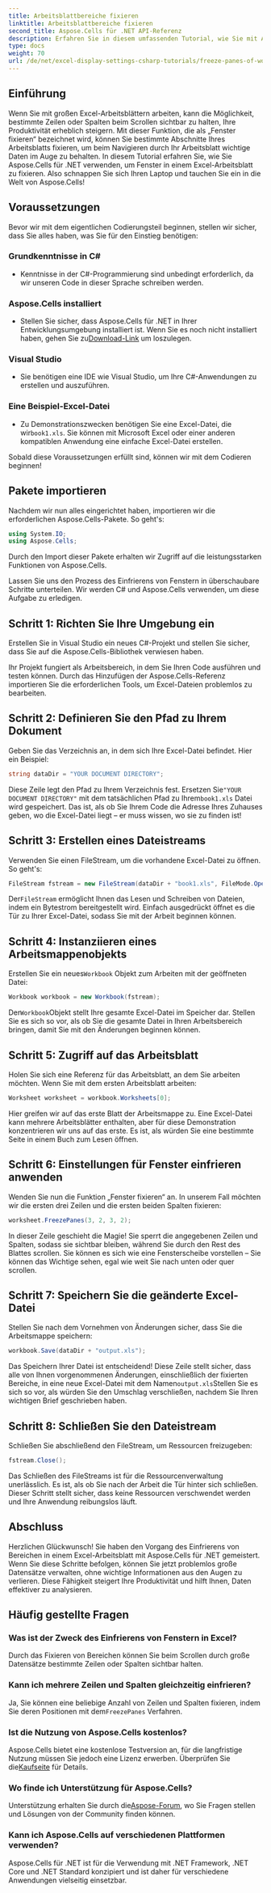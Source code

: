 ```yaml
---
title: Arbeitsblattbereiche fixieren
linktitle: Arbeitsblattbereiche fixieren
second_title: Aspose.Cells für .NET API-Referenz
description: Erfahren Sie in diesem umfassenden Tutorial, wie Sie mit Aspose.Cells für .NET Bereiche in Excel einfrieren, komplett mit Schritt-für-Schritt-Anleitungen und wichtigen Tipps.
type: docs
weight: 70
url: /de/net/excel-display-settings-csharp-tutorials/freeze-panes-of-worksheet/
---
```

## Einführung

Wenn Sie mit großen Excel-Arbeitsblättern arbeiten, kann die Möglichkeit, bestimmte Zeilen oder Spalten beim Scrollen sichtbar zu halten, Ihre Produktivität erheblich steigern. Mit dieser Funktion, die als „Fenster fixieren“ bezeichnet wird, können Sie bestimmte Abschnitte Ihres Arbeitsblatts fixieren, um beim Navigieren durch Ihr Arbeitsblatt wichtige Daten im Auge zu behalten. In diesem Tutorial erfahren Sie, wie Sie Aspose.Cells für .NET verwenden, um Fenster in einem Excel-Arbeitsblatt zu fixieren. Also schnappen Sie sich Ihren Laptop und tauchen Sie ein in die Welt von Aspose.Cells!

## Voraussetzungen

Bevor wir mit dem eigentlichen Codierungsteil beginnen, stellen wir sicher, dass Sie alles haben, was Sie für den Einstieg benötigen:

### Grundkenntnisse in C#
- Kenntnisse in der C#-Programmierung sind unbedingt erforderlich, da wir unseren Code in dieser Sprache schreiben werden.

### Aspose.Cells installiert
-  Stellen Sie sicher, dass Aspose.Cells für .NET in Ihrer Entwicklungsumgebung installiert ist. Wenn Sie es noch nicht installiert haben, gehen Sie zu[Download-Link](https://releases.aspose.com/cells/net/) um loszulegen.

### Visual Studio
- Sie benötigen eine IDE wie Visual Studio, um Ihre C#-Anwendungen zu erstellen und auszuführen.

### Eine Beispiel-Excel-Datei
-  Zu Demonstrationszwecken benötigen Sie eine Excel-Datei, die wir`book1.xls`. Sie können mit Microsoft Excel oder einer anderen kompatiblen Anwendung eine einfache Excel-Datei erstellen.

Sobald diese Voraussetzungen erfüllt sind, können wir mit dem Codieren beginnen!

## Pakete importieren

Nachdem wir nun alles eingerichtet haben, importieren wir die erforderlichen Aspose.Cells-Pakete. So geht's:

```csharp
using System.IO;
using Aspose.Cells;
```

Durch den Import dieser Pakete erhalten wir Zugriff auf die leistungsstarken Funktionen von Aspose.Cells.

Lassen Sie uns den Prozess des Einfrierens von Fenstern in überschaubare Schritte unterteilen. Wir werden C# und Aspose.Cells verwenden, um diese Aufgabe zu erledigen.

## Schritt 1: Richten Sie Ihre Umgebung ein

Erstellen Sie in Visual Studio ein neues C#-Projekt und stellen Sie sicher, dass Sie auf die Aspose.Cells-Bibliothek verwiesen haben.

Ihr Projekt fungiert als Arbeitsbereich, in dem Sie Ihren Code ausführen und testen können. Durch das Hinzufügen der Aspose.Cells-Referenz importieren Sie die erforderlichen Tools, um Excel-Dateien problemlos zu bearbeiten.

## Schritt 2: Definieren Sie den Pfad zu Ihrem Dokument

Geben Sie das Verzeichnis an, in dem sich Ihre Excel-Datei befindet. Hier ein Beispiel:

```csharp
string dataDir = "YOUR DOCUMENT DIRECTORY";
```

 Diese Zeile legt den Pfad zu Ihrem Verzeichnis fest. Ersetzen Sie`"YOUR DOCUMENT DIRECTORY"` mit dem tatsächlichen Pfad zu Ihrem`book1.xls` Datei wird gespeichert. Das ist, als ob Sie Ihrem Code die Adresse Ihres Zuhauses geben, wo die Excel-Datei liegt – er muss wissen, wo sie zu finden ist!

## Schritt 3: Erstellen eines Dateistreams

Verwenden Sie einen FileStream, um die vorhandene Excel-Datei zu öffnen. So geht's:

```csharp
FileStream fstream = new FileStream(dataDir + "book1.xls", FileMode.Open);
```

 Der`FileStream` ermöglicht Ihnen das Lesen und Schreiben von Dateien, indem ein Bytestrom bereitgestellt wird. Einfach ausgedrückt öffnet es die Tür zu Ihrer Excel-Datei, sodass Sie mit der Arbeit beginnen können.

## Schritt 4: Instanziieren eines Arbeitsmappenobjekts

 Erstellen Sie ein neues`Workbook` Objekt zum Arbeiten mit der geöffneten Datei:

```csharp
Workbook workbook = new Workbook(fstream);
```

 Der`Workbook`Objekt stellt Ihre gesamte Excel-Datei im Speicher dar. Stellen Sie es sich so vor, als ob Sie die gesamte Datei in Ihren Arbeitsbereich bringen, damit Sie mit den Änderungen beginnen können.

## Schritt 5: Zugriff auf das Arbeitsblatt

Holen Sie sich eine Referenz für das Arbeitsblatt, an dem Sie arbeiten möchten. Wenn Sie mit dem ersten Arbeitsblatt arbeiten:

```csharp
Worksheet worksheet = workbook.Worksheets[0];
```

Hier greifen wir auf das erste Blatt der Arbeitsmappe zu. Eine Excel-Datei kann mehrere Arbeitsblätter enthalten, aber für diese Demonstration konzentrieren wir uns auf das erste. Es ist, als würden Sie eine bestimmte Seite in einem Buch zum Lesen öffnen.

## Schritt 6: Einstellungen für Fenster einfrieren anwenden

Wenden Sie nun die Funktion „Fenster fixieren“ an. In unserem Fall möchten wir die ersten drei Zeilen und die ersten beiden Spalten fixieren:

```csharp
worksheet.FreezePanes(3, 2, 3, 2);
```

In dieser Zeile geschieht die Magie! Sie sperrt die angegebenen Zeilen und Spalten, sodass sie sichtbar bleiben, während Sie durch den Rest des Blattes scrollen. Sie können es sich wie eine Fensterscheibe vorstellen – Sie können das Wichtige sehen, egal wie weit Sie nach unten oder quer scrollen.

## Schritt 7: Speichern Sie die geänderte Excel-Datei

Stellen Sie nach dem Vornehmen von Änderungen sicher, dass Sie die Arbeitsmappe speichern:

```csharp
workbook.Save(dataDir + "output.xls");
```

 Das Speichern Ihrer Datei ist entscheidend! Diese Zeile stellt sicher, dass alle von Ihnen vorgenommenen Änderungen, einschließlich der fixierten Bereiche, in eine neue Excel-Datei mit dem Namen`output.xls`Stellen Sie es sich so vor, als würden Sie den Umschlag verschließen, nachdem Sie Ihren wichtigen Brief geschrieben haben.

## Schritt 8: Schließen Sie den Dateistream

Schließen Sie abschließend den FileStream, um Ressourcen freizugeben:

```csharp
fstream.Close();
```

Das Schließen des FileStreams ist für die Ressourcenverwaltung unerlässlich. Es ist, als ob Sie nach der Arbeit die Tür hinter sich schließen. Dieser Schritt stellt sicher, dass keine Ressourcen verschwendet werden und Ihre Anwendung reibungslos läuft.

## Abschluss

Herzlichen Glückwunsch! Sie haben den Vorgang des Einfrierens von Bereichen in einem Excel-Arbeitsblatt mit Aspose.Cells für .NET gemeistert. Wenn Sie diese Schritte befolgen, können Sie jetzt problemlos große Datensätze verwalten, ohne wichtige Informationen aus den Augen zu verlieren. Diese Fähigkeit steigert Ihre Produktivität und hilft Ihnen, Daten effektiver zu analysieren.

## Häufig gestellte Fragen

### Was ist der Zweck des Einfrierens von Fenstern in Excel?
Durch das Fixieren von Bereichen können Sie beim Scrollen durch große Datensätze bestimmte Zeilen oder Spalten sichtbar halten.

### Kann ich mehrere Zeilen und Spalten gleichzeitig einfrieren?
 Ja, Sie können eine beliebige Anzahl von Zeilen und Spalten fixieren, indem Sie deren Positionen mit dem`FreezePanes` Verfahren.

### Ist die Nutzung von Aspose.Cells kostenlos?
 Aspose.Cells bietet eine kostenlose Testversion an, für die langfristige Nutzung müssen Sie jedoch eine Lizenz erwerben. Überprüfen Sie die[Kaufseite](https://purchase.aspose.com/buy) für Details.

### Wo finde ich Unterstützung für Aspose.Cells?
 Unterstützung erhalten Sie durch die[Aspose-Forum](https://forum.aspose.com/c/cells/9), wo Sie Fragen stellen und Lösungen von der Community finden können.

### Kann ich Aspose.Cells auf verschiedenen Plattformen verwenden?
Aspose.Cells für .NET ist für die Verwendung mit .NET Framework, .NET Core und .NET Standard konzipiert und ist daher für verschiedene Anwendungen vielseitig einsetzbar.